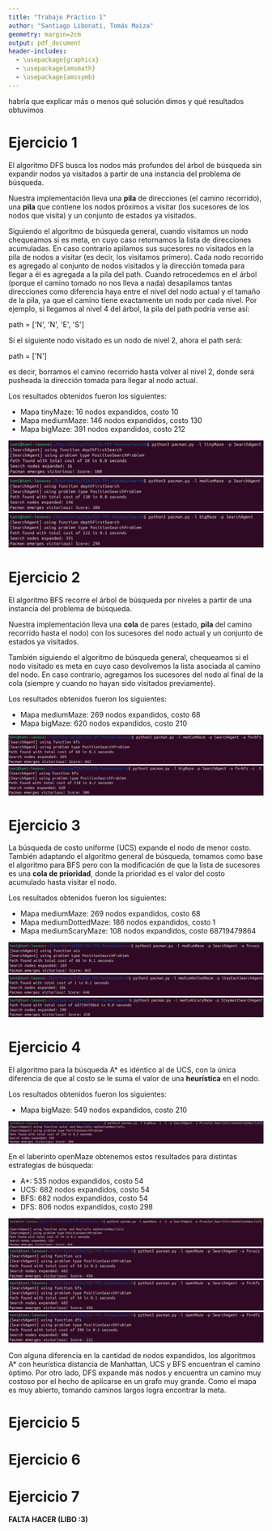 ```yaml
---
title: "Trabajo Práctico 1"
author: "Santiago Libonati, Tomás Maiza"
geometry: margin=2cm
output: pdf_document
header-includes:
  - \usepackage{graphicx}
  - \usepackage{amsmath}
  - \usepackage{amssymb}
---
```


habría que explicar más o menos qué solución dimos y qué resultados obtuvimos

# Ejercicio 1

El algoritmo DFS busca los nodos más profundos del árbol de búsqueda sin expandir nodos ya visitados a partir de una instancia del problema de búsqueda.

Nuestra implementación lleva una **pila** de direcciones (el camino recorrido), una **pila** que contiene los nodos próximos a visitar (los sucesores de los nodos que visita) y un conjunto de estados ya visitados.

Siguiendo el algoritmo de búsqueda general, cuando visitamos un nodo chequeamos si es meta, en cuyo caso retornamos la lista de direcciones acumuladas. En caso contrario apilamos sus sucesores no visitados en la pila de nodos a visitar (es decir, los visitamos primero). Cada nodo recorrido es agregado al conjunto de nodos visitados y la dirección tomada para llegar a él es agregada a la pila del path. Cuando retrocedemos en el árbol (porque el camino tomado no nos lleva a nada) desapilamos tantas direcciones como diferencia haya entre el nivel del nodo actual y el tamaño de la pila, ya que el camino tiene exactamente un nodo por cada nivel. Por ejemplo, si llegamos al nivel 4 del árbol, la pila del path podría verse así:

path = ['N', 'N', 'E', 'S']

Si el siguiente nodo visitado es un nodo de nivel 2, ahora el path será:

path = ['N']

es decir, borramos el camino recorrido hasta volver al nivel 2, donde será pusheada la dirección tomada para llegar al nodo actual.

Los resultados obtenidos fueron los siguientes:

- Mapa tinyMaze: 16 nodos expandidos, costo 10
- Mapa mediumMaze: 146 nodos expandidos, costo 130
- Mapa bigMaze: 391 nodos expandidos, costo 212

![tinyMaze](images/dfs_tinyMaze.png)
![mediumMaze](images/dfs_mediumMaze.png)
![bigMaze](images/dfs_bigMaze.png)

# Ejercicio 2

El algoritmo BFS recorre el árbol de búsqueda por niveles a partir de una instancia del problema de búsqueda.

Nuestra implementación lleva una **cola** de pares (estado, **pila** del camino recorrido hasta el nodo) con los sucesores del nodo actual y un conjunto de estados ya visitados.

También siguiendo el algoritmo de búsqueda general, chequeamos si el nodo visitado es meta en cuyo caso devolvemos la lista asociada al camino del nodo. En caso contrario, agregamos los sucesores del nodo al final de la cola (siempre y cuando no hayan sido visitados previamente).

Los resultados obtenidos fueron los siguientes:

- Mapa mediumMaze: 269 nodos expandidos, costo 68
- Mapa bigMaze: 620 nodos expandidos, costo 210

![mediumMaze](images/bfs_mediumMaze.png)
![bigMaze](images/bfs_bigMaze.png)

# Ejercicio 3

La búsqueda de costo uniforme (UCS) expande el nodo de menor costo. También adaptando el algoritmo general de búsqueda, tomamos como base el algoritmo para BFS pero con la modificación de que la lista de sucesores es una **cola de prioridad**, donde la prioridad es el valor del costo acumulado hasta visitar el nodo.

Los resultados obtenidos fueron los siguientes:

- Mapa mediumMaze: 269 nodos expandidos, costo 68 
- Mapa mediumDottedMaze: 186 nodos expandidos, costo 1 
- Mapa mediumScaryMaze: 108 nodos expandidos, costo 68719479864

![mediumMaze](images/ucs_mediumMaze.png)
![mediumDottedMaze](images/ucs_mediumDottedMaze.png)
![mediumScaryMaze](images/ucs_mediumScaryMaze.png)

# Ejercicio 4

El algoritmo para la búsqueda A* es idéntico al de UCS, con la única diferencia de que al costo se le suma el valor de una **heurística** en el nodo.

Los resultados obtenidos fueron los siguientes:

- Mapa bigMaze: 549 nodos expandidos, costo 210

![bigMaze](images/astar_bigMaze.png)

En el laberinto openMaze obtenemos estos resultados para distintas estrategias de búsqueda:

- A*: 535 nodos expandidos, costo 54
- UCS: 682 nodos expandidos, costo 54
- BFS: 682 nodos expandidos, costo 54
- DFS: 806 nodos expandidos, costo 298

![openMazeAStar](images/astar_openMaze.png)
![openMazeUCS](images/ucs_openMaze.png)
![openMazeBFS](images/bfs_openMaze.png)
![openMazeDFS](images/dfs_openMaze.png)

Con alguna diferencia en la cantidad de nodos expandidos, los algoritmos A* con heurística distancia de Manhattan, UCS y BFS encuentran el camino óptimo. Por otro lado, DFS expande más nodos y encuentra un camino muy costoso por el hecho de aplicarse en un grafo muy grande. Como el mapa es muy abierto, tomando caminos largos logra encontrar la meta.


# Ejercicio 5

# Ejercicio 6

# Ejercicio 7

**FALTA HACER (LIBO :3)**